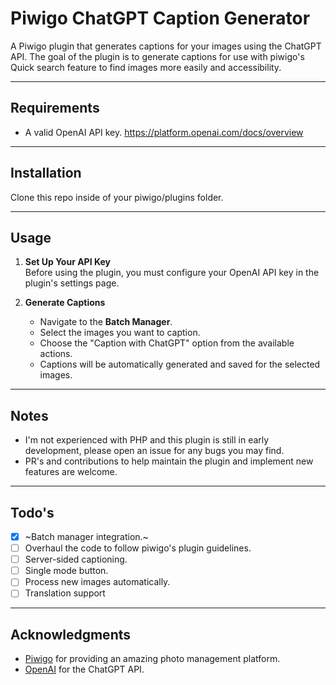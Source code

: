 # Piwigo ChatGPT Caption Generator

A Piwigo plugin that generates captions for your images using the ChatGPT API. The goal of the plugin is to generate captions for use with piwigo's Quick search feature to find images more easily and accessibility.

---

## Requirements

- A valid OpenAI API key.
https://platform.openai.com/docs/overview

---

## Installation
Clone this repo inside of your piwigo/plugins folder.

---

## Usage

1. **Set Up Your API Key**  
   Before using the plugin, you must configure your OpenAI API key in the plugin's settings page.

2. **Generate Captions**  
   - Navigate to the **Batch Manager**.
   - Select the images you want to caption.
   - Choose the "Caption with ChatGPT" option from the available actions.
   - Captions will be automatically generated and saved for the selected images.
---

## Notes

- I'm not experienced with PHP and this plugin is still in early development, please open an issue for any bugs you may find.
- PR's and contributions to help maintain the plugin and implement new features are welcome.

---
## Todo's
 - [x] ~Batch manager integration.~
 - [ ] Overhaul the code to follow piwigo's plugin guidelines.
 - [ ] Server-sided captioning.
 - [ ] Single mode button.
 - [ ] Process new images automatically.
 - [ ] Translation support
---

## Acknowledgments

- [Piwigo](https://piwigo.org) for providing an amazing photo management platform.
- [OpenAI](https://openai.com) for the ChatGPT API.
